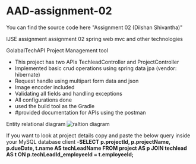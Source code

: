 # AAD-assignment-02
You can find the source code here "Assignment 02 (Dilshan Shivantha)"

IJSE assignment assignment 02 spring web mvc and other technologies

GolabalTechAPI Project Management tool

  - This project has two APIs TechleadController and ProjectController
  - Implemented basic crud operations using spring data jpa (vendor: hibernate)
  - Request handle using multipart form data and json
  - Image encoder included
  - Validating all fields and handling exceptions
  - All configurations done
  - used the build tool as the Gradle
  - #provided documentation for APIs using the postman

Entity relational diagram
![raltion diagram](https://github.com/Shivantha56/AAD-assignment-02/assets/111634293/bdf0b310-fcfd-4f25-8a5c-65c79ddbcc28)

If you want to look at project details copy and paste the below query inside your MySQL database client
-**SELECT p.projectId, p.projectName, p.dueDate, t.name AS techLeadName FROM project AS p JOIN techlead AS t ON p.techLeadId_employeeId = t.employeeId;**



